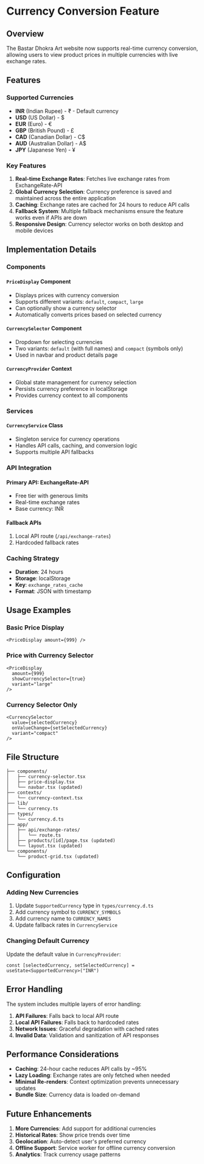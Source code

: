 # Currency Conversion Feature

## Overview

The Bastar Dhokra Art website now supports real-time currency conversion, allowing users to view product prices in multiple currencies with live exchange rates.

## Features

### Supported Currencies
- **INR** (Indian Rupee) - ₹ - Default currency
- **USD** (US Dollar) - $
- **EUR** (Euro) - €
- **GBP** (British Pound) - £
- **CAD** (Canadian Dollar) - C$
- **AUD** (Australian Dollar) - A$
- **JPY** (Japanese Yen) - ¥

### Key Features
1. **Real-time Exchange Rates**: Fetches live exchange rates from ExchangeRate-API
2. **Global Currency Selection**: Currency preference is saved and maintained across the entire application
3. **Caching**: Exchange rates are cached for 24 hours to reduce API calls
4. **Fallback System**: Multiple fallback mechanisms ensure the feature works even if APIs are down
5. **Responsive Design**: Currency selector works on both desktop and mobile devices

## Implementation Details

### Components

#### `PriceDisplay` Component
- Displays prices with currency conversion
- Supports different variants: `default`, `compact`, `large`
- Can optionally show a currency selector
- Automatically converts prices based on selected currency

#### `CurrencySelector` Component
- Dropdown for selecting currencies
- Two variants: `default` (with full names) and `compact` (symbols only)
- Used in navbar and product details page

#### `CurrencyProvider` Context
- Global state management for currency selection
- Persists currency preference in localStorage
- Provides currency context to all components

### Services

#### `CurrencyService` Class
- Singleton service for currency operations
- Handles API calls, caching, and conversion logic
- Supports multiple API fallbacks

### API Integration

#### Primary API: ExchangeRate-API
- Free tier with generous limits
- Real-time exchange rates
- Base currency: INR

#### Fallback APIs
1. Local API route (`/api/exchange-rates`)
2. Hardcoded fallback rates

### Caching Strategy
- **Duration**: 24 hours
- **Storage**: localStorage
- **Key**: `exchange_rates_cache`
- **Format**: JSON with timestamp

## Usage Examples

### Basic Price Display
```tsx
<PriceDisplay amount={999} />
```

### Price with Currency Selector
```tsx
<PriceDisplay 
  amount={999} 
  showCurrencySelector={true} 
  variant="large"
/>
```

### Currency Selector Only
```tsx
<CurrencySelector
  value={selectedCurrency}
  onValueChange={setSelectedCurrency}
  variant="compact"
/>
```

## File Structure

```
├── components/
│   ├── currency-selector.tsx
│   ├── price-display.tsx
│   └── navbar.tsx (updated)
├── contexts/
│   └── currency-context.tsx
├── lib/
│   └── currency.ts
├── types/
│   └── currency.d.ts
├── app/
│   ├── api/exchange-rates/
│   │   └── route.ts
│   ├── products/[id]/page.tsx (updated)
│   └── layout.tsx (updated)
└── components/
    └── product-grid.tsx (updated)
```

## Configuration

### Adding New Currencies
1. Update `SupportedCurrency` type in `types/currency.d.ts`
2. Add currency symbol to `CURRENCY_SYMBOLS`
3. Add currency name to `CURRENCY_NAMES`
4. Update fallback rates in `CurrencyService`

### Changing Default Currency
Update the default value in `CurrencyProvider`:
```tsx
const [selectedCurrency, setSelectedCurrency] = useState<SupportedCurrency>("INR")
```

## Error Handling

The system includes multiple layers of error handling:
1. **API Failures**: Falls back to local API route
2. **Local API Failures**: Falls back to hardcoded rates
3. **Network Issues**: Graceful degradation with cached rates
4. **Invalid Data**: Validation and sanitization of API responses

## Performance Considerations

- **Caching**: 24-hour cache reduces API calls by ~95%
- **Lazy Loading**: Exchange rates are only fetched when needed
- **Minimal Re-renders**: Context optimization prevents unnecessary updates
- **Bundle Size**: Currency data is loaded on-demand

## Future Enhancements

1. **More Currencies**: Add support for additional currencies
2. **Historical Rates**: Show price trends over time
3. **Geolocation**: Auto-detect user's preferred currency
4. **Offline Support**: Service worker for offline currency conversion
5. **Analytics**: Track currency usage patterns 